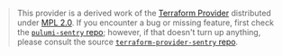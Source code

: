 > This provider is a derived work of the [Terraform Provider](https://github.com/jianyuan/terraform-provider-sentry)
> distributed under [MPL 2.0](https://www.mozilla.org/en-US/MPL/2.0/). If you encounter a bug or missing feature,
> first check the [`pulumi-sentry` repo](https://github.com/pulumiverse/pulumi-sentry/issues); however, if that doesn't turn up anything,
> please consult the source [`terraform-provider-sentry` repo](https://github.com/jianyuan/terraform-provider-sentry/issues).
